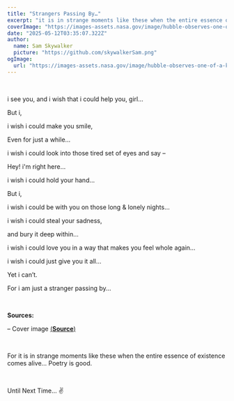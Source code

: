```yaml
---
title: "Strangers Passing By…"
excerpt: "it is in strange moments like these when the entire essence of existence comes alive..."
coverImage: "https://images-assets.nasa.gov/image/hubble-observes-one-of-a-kind-star-nicknamed-nasty_17754652960_o/hubble-observes-one-of-a-kind-star-nicknamed-nasty_17754652960_o~orig.jpg"
date: "2025-05-12T03:35:07.322Z"
author:
  name: Sam Skywalker
  picture: "https://github.com/skywalkerSam.png"
ogImage:
  url: "https://images-assets.nasa.gov/image/hubble-observes-one-of-a-kind-star-nicknamed-nasty_17754652960_o/hubble-observes-one-of-a-kind-star-nicknamed-nasty_17754652960_o~orig.jpg"
---
```


&nbsp;

i see you, and i wish that i could help you, girl…

But i,

i wish i could make you smile,

Even for just a while…

i wish i could look into those tired set of eyes and say –

Hey\! i'm right here…

i wish i could hold your hand…

But i,

i wish i could be with you on those long & lonely nights…

i wish i could steal your sadness,

and bury it deep within…

i wish i could love you in a way that makes you feel whole again…

i wish i could just give you it all…

Yet i can’t.

For i am just a stranger passing by...

&nbsp;

**Sources:**

– Cover image [(**Source**)](https://images.nasa.gov/details/hubble-observes-one-of-a-kind-star-nicknamed-nasty_17754652960_o)

&nbsp;

For it is in strange moments like these when the entire essence of existence comes alive...
Poetry is good.

&nbsp;

Until Next Time... ✌️
